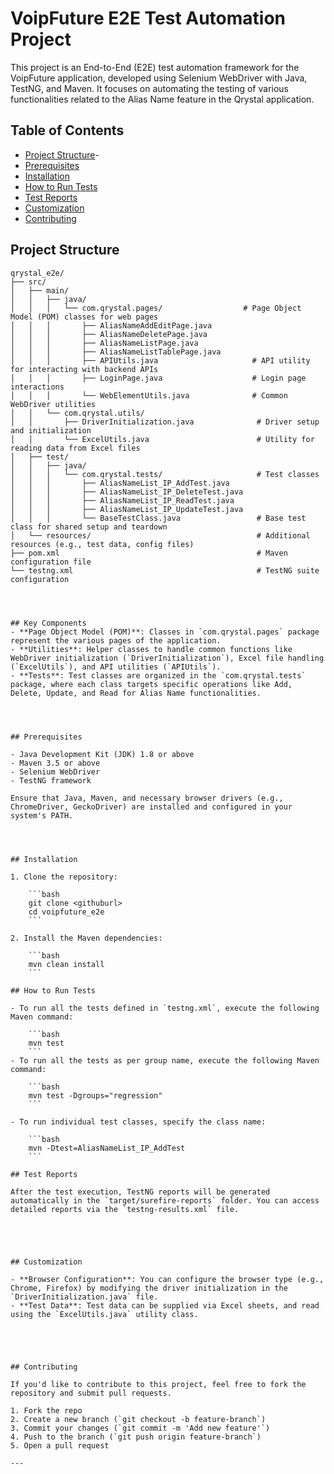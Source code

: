 # VoipFuture E2E Test Automation Project

This project is an End-to-End (E2E) test automation framework for the VoipFuture application, developed using Selenium WebDriver with Java, TestNG, and Maven. It focuses on automating the testing of various functionalities related to the Alias Name feature in the Qrystal application.

## Table of Contents
- [Project Structure](#project-structure)-
- [Prerequisites](#prerequisites)
- [Installation](#installation)
- [How to Run Tests](#how-to-run-tests)
- [Test Reports](#test-reports)
- [Customization](#customization)
- [Contributing](#contributing)


## Project Structure

```plaintext
qrystal_e2e/
├── src/
│   ├── main/
│   │   ├── java/
│   │   │   └── com.qrystal.pages/                  # Page Object Model (POM) classes for web pages
│   │   │       ├── AliasNameAddEditPage.java
│   │   │       ├── AliasNameDeletePage.java
│   │   │       ├── AliasNameListPage.java
│   │   │       ├── AliasNameListTablePage.java
│   │   │       ├── APIUtils.java                     # API utility for interacting with backend APIs
│   │   │       ├── LoginPage.java                    # Login page interactions
│   │   │       └── WebElementUtils.java              # Common WebDriver utilities
│   │   └── com.qrystal.utils/
│   │       ├── DriverInitialization.java              # Driver setup and initialization
│   │       └── ExcelUtils.java                        # Utility for reading data from Excel files
│   ├── test/
│   │   ├── java/
│   │   │   └── com.qrystal.tests/                     # Test classes
│   │   │       ├── AliasNameList_IP_AddTest.java
│   │   │       ├── AliasNameList_IP_DeleteTest.java
│   │   │       ├── AliasNameList_IP_ReadTest.java
│   │   │       ├── AliasNameList_IP_UpdateTest.java
│   │   │       └── BaseTestClass.java                 # Base test class for shared setup and teardown
│   └── resources/                                     # Additional resources (e.g., test data, config files)
├── pom.xml                                            # Maven configuration file
└── testng.xml                                         # TestNG suite configuration




## Key Components
- **Page Object Model (POM)**: Classes in `com.qrystal.pages` package represent the various pages of the application.
- **Utilities**: Helper classes to handle common functions like WebDriver initialization (`DriverInitialization`), Excel file handling (`ExcelUtils`), and API utilities (`APIUtils`).
- **Tests**: Test classes are organized in the `com.qrystal.tests` package, where each class targets specific operations like Add, Delete, Update, and Read for Alias Name functionalities.




## Prerequisites

- Java Development Kit (JDK) 1.8 or above
- Maven 3.5 or above
- Selenium WebDriver
- TestNG framework

Ensure that Java, Maven, and necessary browser drivers (e.g., ChromeDriver, GeckoDriver) are installed and configured in your system's PATH.




## Installation

1. Clone the repository:

    ```bash
    git clone <githuburl>
    cd voipfuture_e2e
    ```

2. Install the Maven dependencies:

    ```bash
    mvn clean install
    ```

## How to Run Tests

- To run all the tests defined in `testng.xml`, execute the following Maven command:

    ```bash
    mvn test
    ```
- To run all the tests as per group name, execute the following Maven command:

    ```bash
    mvn test -Dgroups="regression"
    ```

- To run individual test classes, specify the class name:

    ```bash
    mvn -Dtest=AliasNameList_IP_AddTest
    ```

## Test Reports

After the test execution, TestNG reports will be generated automatically in the `target/surefire-reports` folder. You can access detailed reports via the `testng-results.xml` file.





## Customization

- **Browser Configuration**: You can configure the browser type (e.g., Chrome, Firefox) by modifying the driver initialization in the `DriverInitialization.java` file.
- **Test Data**: Test data can be supplied via Excel sheets, and read using the `ExcelUtils.java` utility class.





## Contributing

If you'd like to contribute to this project, feel free to fork the repository and submit pull requests.

1. Fork the repo
2. Create a new branch (`git checkout -b feature-branch`)
3. Commit your changes (`git commit -m 'Add new feature'`)
4. Push to the branch (`git push origin feature-branch`)
5. Open a pull request

---

